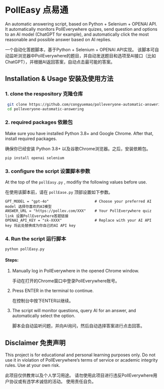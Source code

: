 # PollEasy 点易通

An automatic answering script, based on Python + Selenium + OPENAI API.
It automatically monitors PollEverywhere quizes, send question and options to an AI model (ChatGPT for example), and automatically click the most reasonable and possible answer based on AI replies.

一个自动化答题脚本，基于Python + Selenium + OPENAI API实现。
该脚本可自动监听浏览器中PollEverywhere的题目，并自动发送题目和选项至AI接口（比如ChatGPT），并根据AI返回答案，自动点击最可能的答案。

## Installation & Usage 安装及使用方法

### 1. clone the respository 克隆仓库

   ```bash
    git clone https://github.com/congyuemao/polleveryone-automatic-answering.git
    cd polleveryone-automatic-answering
   ```

### 2. required packages 依赖包
   Make sure you have installed Python 3.8+ and Google Chrome. After that, install required packages.
   
   确保你已经安装 Python 3.8+ 以及谷歌Chrome浏览器。之后，安装依赖包。
   
    pip install openai selenium
   
### 3. configure the script 设置脚本参数

At the top of the `pollEasy.py` , modifiy the following values before use.

在使用该脚本前，请在 `pollEase.py` 顶部设置如下参数。

```
GPT_MODEL = "gpt-4o"                     # Choose your preferred AI model 选择你喜欢的AI模型
ANSWER_URL = "https://pollev.com/XXX"    # Your PollEverywhere quiz link 设置PollEverywhere答题链接
OPENAI_API_KEY = "sk-XXXX"               # Replace with your AI API key 将此处替换成为你自己的AI API key
```

###  4. Run the script 运行脚本

    python pollEasy.py
    
    
#### Steps:

1. Manually log in PollEverywhere in the opened Chrome window.
   
   手动在打开的Chrome窗口中登录PollEverywhere账号。
   
3. Press ENTER in the terminal to continue.
   
   在控制台中按下ENTER以继续。
   
5. The script will monitor questions, query AI for an answer, and automatically select the option.
   
   脚本会自动监听问题，并向AI询问，然后自动选择答案进行点击回答。

## Disclaimer 免责声明

This project is for educational and personal learning purposes only.
Do not use it in violation of PollEverywhere’s terms of service or academic integrity rules.
Use at your own risk.

此项目仅供教育以及个人学习用途。
请勿使用此项目进行违反PollEverywhere用户协议或有违学术诚信的活动。
使用责任自负。
